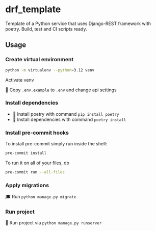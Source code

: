 # drf_template
Template of a Python service that uses Django-REST framework with poetry. Build, test and CI scripts ready.

## Usage

### Create virtual environment

```bash
python -m virtualenv --python=3.12 venv
```

Activate venv

🔑 Copy `.env.example` to `.env` and change api settings

### Install dependencies

* 🐍 Install poetry with command `pip install poetry`
* 📎 Install dependencies with command `poetry install`

### Install pre-commit hooks

To install pre-commit simply run inside the shell:

```bash
pre-commit install
```

To run it on all of your files, do

```bash
pre-commit run --all-files
```


### Apply migrations

🎓 Run  `python manage.py migrate`

### Run project

🚀 Run project via `python manage.py runserver`
